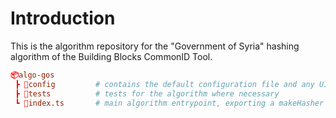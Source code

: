 # Introduction

This is the algorithm repository for the "Government of Syria" hashing algorithm of the Building Blocks CommonID Tool.


```toml
📦algo-gos
 ┣ 📂config         # contains the default configuration file and any UI styling overrides
 ┣ 📂tests          # tests for the algorithm where necessary
 ┗ 📜index.ts       # main algorithm entrypoint, exporting a makeHasher function and REGION const
```
